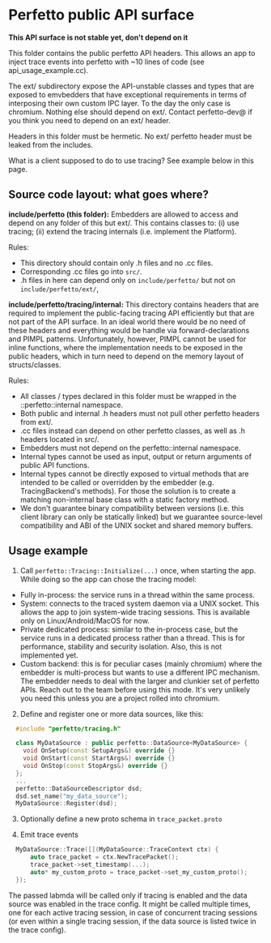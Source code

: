 # Perfetto public API surface

**This API surface is not stable yet, don't depend on it**

This folder contains the public perfetto API headers. This allows an app to
inject trace events into perfetto with ~10 lines of code (see
api_usage_example.cc).

The ext/ subdirectory expose the API-unstable classes and types that are
exposed to emvbedders that have exceptional requirements in terms of interposing
their own custom IPC layer. To the day the only case is chromium. Nothing else
should depend on ext/. Contact perfetto-dev@ if you think you need to 
depend on an ext/ header.

Headers in this folder must be hermetic. No ext/ perfetto header must be
leaked from the includes.

What is a client supposed to do to use tracing? See example below in this page.


Source code layout: what goes where?
------------------------------------

**include/perfetto (this folder):**
Embedders are allowed to access and depend on any folder of this but ext/.
This contains classes to: (i) use tracing; (ii) extend the tracing internals
(i.e. implement the Platform).

Rules:
- This directory should contain only .h files and no .cc files.
- Corresponding .cc files go into `src/`.
- .h files in here can depend only on `include/perfetto/` but not on
  `include/perfetto/ext/`,

**include/perfetto/tracing/internal:**
This directory contains headers that are required to implement the public-facing
tracing API efficiently but that are not part of the API surface.
In an ideal world there would be no need of these headers and everything would
be handle via forward-declarations and PIMPL patterns. Unfortunately, however,
PIMPL cannot be used for inline functions, where the implementation needs to be
exposed in the public headers, which in turn need to depend on the memory layout
of structs/classes.

Rules:
- All classes / types declared in this folder must be wrapped in the
  ::perfetto::internal namespace.
- Both public and internal .h headers must not pull other perfetto headers
  from ext/.
- .cc files instead can depend on other perfetto classes, as well as .h headers
  located in src/.
- Embedders must not depend on the perfetto::internal namespace.
- Internal types cannot be used as input, output or return arguments of public
  API functions.
- Internal types cannot be directly exposed to virtual methods that are
  intended to be called or overridden by the embedder (e.g. TracingBackend's
  methods). For those the solution is to create a matching non-internal base
  class with a static factory method.
- We don't guarantee binary compatibility between versions (i.e. this client
  library can only be statically linked) but we guarantee source-level
  compatibility and ABI of the UNIX socket and shared memory buffers.


Usage example
-------------
1. Call `perfetto::Tracing::Initialize(...)` once, when starting the app.
  While doing so the app can chose the tracing model:
  - Fully in-process: the service runs in a thread within the same process.
  - System: connects to the traced system daemon via a UNIX socket. This allows
    the app to join system-wide tracing sessions. This is available only on
    Linux/Android/MacOS for now.
  - Private dedicated process: similar to the in-process case, but the service
    runs in a dedicated process rather than a thread. This is for performance,
    stability and security isolation. Also, this is not implemented yet.
  - Custom backend: this is for peculiar cases (mainly chromium) where the
    embedder is multi-process but wants to use a different IPC mechanism. The
    embedder needs to deal with the larger and clunkier set of perfetto APIs.
    Reach out to the team before using this mode. It's very unlikely you need
    this unless you are a project rolled into chromium.

2. Define and register one or more data sources, like this:
```cpp
  #include "perfetto/tracing.h"

  class MyDataSource : public perfetto::DataSource<MyDataSource> {
    void OnSetup(const SetupArgs&) override {}
    void OnStart(const StartArgs&) override {}
    void OnStop(const StopArgs&) override {}
  };
  ...
  perfetto::DataSourceDescriptor dsd;
  dsd.set_name("my_data_source");
  MyDataSource::Register(dsd);
```

3. Optionally define a new proto schema in `trace_packet.proto`

4. Emit trace events
```cpp
  MyDataSource::Trace([](MyDataSource::TraceContext ctx) {
      auto trace_packet = ctx.NewTracePacket();
      trace_packet->set_timestamp(...);
      auto* my_custom_proto = trace_packet->set_my_custom_proto();
  });
```

The passed labmda will be called only if tracing is enabled and the data source
was enabled in the trace config. It might be called multiple times, one for each
active tracing session, in case of concurrent tracing sessions (or even within a
single tracing session, if the data source is listed twice in the trace config).
